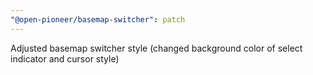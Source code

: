 ```yaml
---
"@open-pioneer/basemap-switcher": patch
---
```


Adjusted basemap switcher style (changed background color of select indicator and cursor style)
